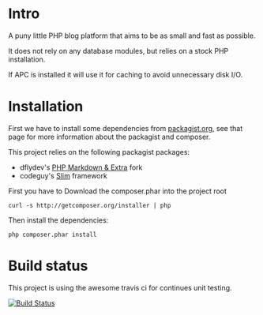 # Intro

A puny little PHP blog platform that aims to be as small and fast as possible.

It does not rely on any database modules, but relies on a stock PHP installation.

If APC is installed it will use it for caching to avoid unnecessary disk I/O.

# Installation

First we have to install some dependencies from [packagist.org](http://packagist.org/), see that
page for more information about the packagist and composer.

This project relies on the following packagist packages:

 - dflydev's [PHP Markdown & Extra](https://github.com/dflydev/dflydev-markdown) fork
 - codeguy's [Slim](http://slimframework.com) framework

First you have to Download the composer.phar into the project root

	curl -s http://getcomposer.org/installer | php

Then install the dependencies:

	php composer.phar install

# Build status

This project is using the awesome travis ci for continues unit testing.

[![Build Status](https://secure.travis-ci.org/stojg/puny.png?branch=master)](http://travis-ci.org/stojg/puny)